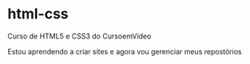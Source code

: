 # html-css
 Curso de HTML5 e CSS3 do CursoemVídeo

Estou aprendendo a criar sites e agora vou gerenciar meus repostórios